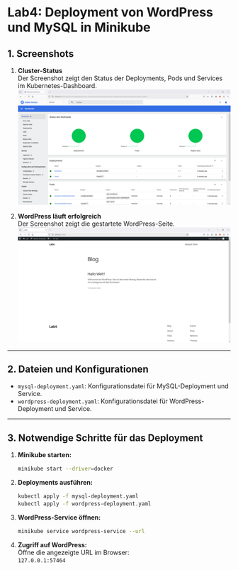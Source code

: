 
# **Lab4: Deployment von WordPress und MySQL in Minikube**

## **1. Screenshots**

1. **Cluster-Status**  
   Der Screenshot zeigt den Status der Deployments, Pods und Services im Kubernetes-Dashboard.  
   ![Cluster Status](Images/Cluster_status.PNG)

2. **WordPress läuft erfolgreich**  
   Der Screenshot zeigt die gestartete WordPress-Seite.  
   ![WordPress Running](Images/Wordpress_running.PNG)

---

## **2. Dateien und Konfigurationen**

- `mysql-deployment.yaml`: Konfigurationsdatei für MySQL-Deployment und Service.  
- `wordpress-deployment.yaml`: Konfigurationsdatei für WordPress-Deployment und Service.

---

## **3. Notwendige Schritte für das Deployment**

1. **Minikube starten:**
   ```bash
   minikube start --driver=docker
   ```

2. **Deployments ausführen:**
   ```bash
   kubectl apply -f mysql-deployment.yaml
   kubectl apply -f wordpress-deployment.yaml
   ```

3. **WordPress-Service öffnen:**
   ```bash
   minikube service wordpress-service --url
   ```

4. **Zugriff auf WordPress:**  
   Öffne die angezeigte URL im Browser:  
   `127.0.0.1:57464`
